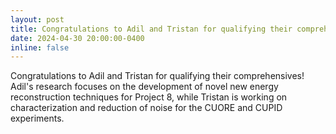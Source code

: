 ```yaml
---
layout: post
title: Congratulations to Adil and Tristan for qualifying their comprehensive exams!
date: 2024-04-30 20:00:00-0400
inline: false
---
```


Congratulations to Adil and Tristan for qualifying their comprehensives! Adil's research focuses on the development of novel new energy reconstruction techniques for Project 8, while Tristan is working on characterization and reduction of noise for the CUORE and CUPID experiments.